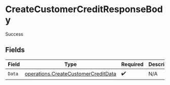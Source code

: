 # CreateCustomerCreditResponseBody

Success


## Fields

| Field                                                                                      | Type                                                                                       | Required                                                                                   | Description                                                                                |
| ------------------------------------------------------------------------------------------ | ------------------------------------------------------------------------------------------ | ------------------------------------------------------------------------------------------ | ------------------------------------------------------------------------------------------ |
| `Data`                                                                                     | [operations.CreateCustomerCreditData](../../models/operations/createcustomercreditdata.md) | :heavy_check_mark:                                                                         | N/A                                                                                        |